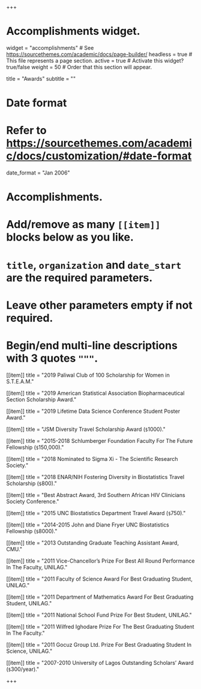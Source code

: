 +++
# Accomplishments widget.
widget = "accomplishments"  # See https://sourcethemes.com/academic/docs/page-builder/
headless = true  # This file represents a page section.
active = true  # Activate this widget? true/false
weight = 50  # Order that this section will appear.

title = "Awards"
subtitle = ""

# Date format
#   Refer to https://sourcethemes.com/academic/docs/customization/#date-format
date_format = "Jan 2006"

# Accomplishments.
#   Add/remove as many `[[item]]` blocks below as you like.
#   `title`, `organization` and `date_start` are the required parameters.
#   Leave other parameters empty if not required.
#   Begin/end multi-line descriptions with 3 quotes `"""`.


[[item]]
  title = "2019 Paliwal Club of 100 Scholarship for Women in S.T.E.A.M."

[[item]]
title = "2019 American Statistical Association Biopharmaceutical Section Scholarship Award."

[[item]]
title = "2019 Lifetime Data Science Conference Student Poster Award."

[[item]]
title = "JSM Diversity Travel Scholarship Award (`$`1000)."

[[item]]
title = "2015-2018 Schlumberger Foundation Faculty For The Future Fellowship (`$`150,000)."

[[item]]
title = "2018 Nominated to Sigma Xi - The Scientific Research Society."

[[item]]
title = "2018 ENAR/NIH Fostering Diversity in Biostatistics Travel Scholarship (`$`800)."

[[item]]
title = "Best Abstract Award, 3rd Southern African HIV Clinicians Society Conference."

[[item]]
title = "2015 UNC Biostatistics Department Travel Award (`$`750)."

[[item]]
title = "2014-2015 John and Diane Fryer UNC Biostatistics Fellowship (`$`8000)."

[[item]]
title = "2013 Outstanding Graduate Teaching Assistant Award, CMU."

[[item]]
title = "2011 Vice-Chancellor’s Prize For Best All Round Performance In The Faculty, UNILAG."

[[item]]
title = "2011 Faculty of Science Award For Best Graduating Student, UNILAG."

[[item]]
title = "2011 Department of Mathematics Award For Best Graduating Student, UNILAG."

[[item]]
title = "2011 National School Fund Prize For Best Student, UNILAG."

[[item]]
title = "2011 Wilfred Ighodare Prize For The Best Graduating Student In The Faculty."

[[item]]
title = "2011 Gocuz Group Ltd. Prize For Best Graduating Student In Science, UNILAG."

[[item]]
title = "2007-2010 University of Lagos Outstanding Scholars’ Award (`$`300/year)."




+++
